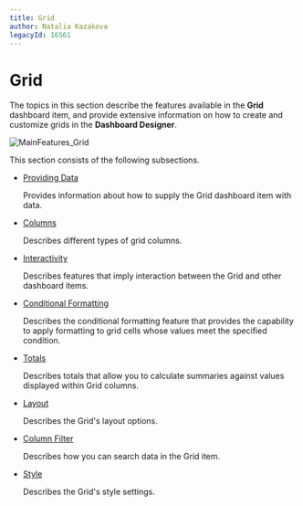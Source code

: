 ```yaml
---
title: Grid
author: Natalia Kazakova
legacyId: 16561
---
```

# Grid
The topics in this section describe the features available in the **Grid** dashboard item, and provide extensive information on how to create and customize grids in the **Dashboard Designer**.

![MainFeatures_Grid](../../../images/img18177.png)

This section consists of the following subsections.
* [Providing Data](grid/providing-data.md)
	
	Provides information about how to supply the Grid dashboard item with data.
* [Columns](grid/columns.md)
	
	Describes different types of grid columns.
* [Interactivity](grid/interactivity.md)
	
	Describes features that imply interaction between the Grid and other dashboard items.
* [Conditional Formatting](grid/conditional-formatting.md)
	
	Describes the conditional formatting feature that provides the capability to apply formatting to grid cells whose values meet the specified condition.
* [Totals](grid/totals.md)
	
	Describes totals that allow you to calculate summaries against values displayed within Grid columns.
* [Layout](grid/layout.md)
	
	Describes the Grid's layout options.
* [Column Filter](grid/column-filter.md)
	
	Describes how you can search data in the Grid item.
* [Style](grid/style.md)
	
	Describes the Grid's style settings.